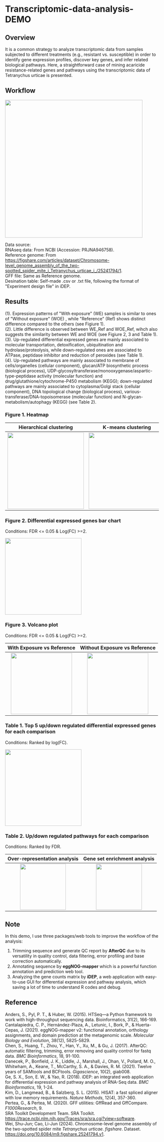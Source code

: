 # Transcriptomic-data-analysis-DEMO
## Overview
It is a common strategy to analyze transcriptomic data from samples subjected to different treatments (e.g., resistant vs. susceptible) in order to identify gene expression profiles, discover key genes, and infer related biological pathways. Here, a straightforward case of mining acaricide resistance-related genes and pathways using the transcriptomic data of Tetranychus urticae is presented.

## Workflow
<img src="https://github.com/TK-CamBaz/Transcriptomic-data-analysis-DEMO/blob/main/FigureTable/flowchart.png" width="450">

Data source:  
RNAseq data: From NCBI (Accession: PRJNA946758).  
Reference genome: From https://figshare.com/articles/dataset/Chromosome-level_genome_assembly_of_the_two-spotted_spider_mite_i_Tetranychus_urticae_i_/25241794/1.  
GFF file: Same as Reference genome.  
Desination table: Self-made .csv or .txt file, following the format of "Experiment design file" in iDEP.

## Results
(1). Expression patterns of "With exposure" (WE) samples is similar to ones of "Without exposure" (WOE) , while "Reference" (Ref) shows distinct difference compared to the others (see Figiure 1).  
(2). Little difference is observed between WE_Ref and WOE_Ref, wihch also suggests the similarity between WE and WOE (see Figiure 2, 3 and Table 1).  
(3). Up-regulated differential expressed genes are mainly associated to molecular transportation, detoxification, ubiquitination and hydrolase/proteolysis, while down-regulated ones are associated to ATPase, peptidase inhibitor and reduction of peroxides (see Table 1).  
(4). Up-regulated pathways are mainly associated to membrane of cells/organelles (cellular component), glucan/ATP biosynthetic process (biological process), UDP-glycosyltransferase/monooxygenase/aspartic-type-peptidase activity (molecular function) and drug/glutathione/cytochrome-P450 metabolism (KEGG); down-regulated pathways are mainly associated to cytoplasma/Golgi stack  (cellular component), DNA topological change (biological process), various-transferase/DNA-topoisomerase (molecular function) and N-glycan-metabolism/autophagy (KEGG) (see Table 2).  

### Figure 1. Heatmap
Hierarchical clustering    |  K-means clustering
:-------------------------:|:-------------------------:
<img src="https://github.com/TK-CamBaz/Transcriptomic-data-analysis-DEMO/blob/main/FigureTable/heatmap_H.png"  height=250>|<img src="https://github.com/TK-CamBaz/Transcriptomic-data-analysis-DEMO/blob/main/FigureTable/heatmap_K.png" height=250>

### Figure 2. Differential expressed genes bar chart
Conditions: FDR <= 0.05 & Log(FC) >=2.  

<img src="https://github.com/TK-CamBaz/Transcriptomic-data-analysis-DEMO/blob/main/FigureTable/sig_gene_stats.png"  height=250>

### Figure 3. Volcano plot
Conditions: FDR <= 0.05 & Log(FC) >=2.  

With Exposure vs Reference  |  Without Exposure vs Reference
:-------------------------:|:-------------------------:
<img src="https://github.com/TK-CamBaz/Transcriptomic-data-analysis-DEMO/blob/main/FigureTable/volcano_plot_we_ref.png" height=200>|<img src="https://github.com/TK-CamBaz/Transcriptomic-data-analysis-DEMO/blob/main/FigureTable/volcano_plot_woe_ref.png" height=200>

### Table 1. Top 5 up/down regulated differential expressed genes for each comparison
Conditions: Ranked by log(FC).  

<img src="https://github.com/TK-CamBaz/Transcriptomic-data-analysis-DEMO/blob/main/FigureTable/top5function_for_updown.png" height=250>

### Table 2. Up/down regulated pathways for each comparison
Conditions: Ranked by FDR.

Over-representation analysis    |  Gene set enrichment analysis
:-------------------------:|:-------------------------:
<img src="https://github.com/TK-CamBaz/Transcriptomic-data-analysis-DEMO/blob/main/FigureTable/pathway_ora.png" height=150>|<img src="https://github.com/TK-CamBaz/Transcriptomic-data-analysis-DEMO/blob/main/FigureTable/pathway_gesa.png" height=150>

## Note
In this demo, I use three packages/web tools to improve the workflow of the analysis: 
1. Trimming sequence and generate QC report by **AfterQC** due to its versatility in quality control,
 data filtering, error profiling and base correction automatically. 
2. Annotating sequence by **eggNOG-mapper** which is a powerful function annotation and prediction web tool. 
3. Analyzing the gene counts matrix by **iDEP**, a web application with easy-to-use GUI for differential expression and pathway analysis, which saving a lot of time to understand R codes and debug.

## Reference
Anders, S., Pyl, P. T., & Huber, W. (2015). HTSeq—a Python framework to work with high-throughput sequencing data. Bioinformatics, 31(2), 166-169.  
Cantalapiedra, C. P., Hernández-Plaza, A., Letunic, I., Bork, P., & Huerta-Cepas, J. (2021). eggNOG-mapper v2: functional annotation, orthology assignments, and domain prediction at the metagenomic scale. _Molecular Biology and Evolution_, 38(12), 5825-5829.  
Chen, S., Huang, T., Zhou, Y., Han, Y., Xu, M., & Gu, J. (2017). AfterQC: automatic filtering, trimming, error removing and quality control for fastq data. _BMC Bioinformatics_, 18, 91-100.  
Danecek, P., Bonfield, J. K., Liddle, J., Marshall, J., Ohan, V., Pollard, M. O., Whitwham, A., Keane, T., McCarthy, S. A., & Davies, R. M. (2021). Twelve years of SAMtools and BCFtools. _Gigascience_, 10(2), giab008.  
Ge, S. X., Son, E. W., & Yao, R. (2018). iDEP: an integrated web application for differential expression and pathway analysis of RNA-Seq data. _BMC Bioinformatics_, 19, 1-24.  
Kim, D., Langmead, B., & Salzberg, S. L. (2015). HISAT: a fast spliced aligner with low memory requirements. _Nature Methods_, 12(4), 357-360.  
Pertea, G., & Pertea, M. (2020). GFF utilities: GffRead and GffCompare. _F1000Research_, 9.  
SRA Toolkit Development Team. SRA Toolkit. https://trace.ncbi.nlm.nih.gov/Traces/sra/sra.cgi?view=software.  
Wei, Shu-Jun; Cao, Li-Jun (2024). Chromosome-level genome assembly of the two-spotted spider mite _Tetranychus urticae_. _figshare_. Dataset. https://doi.org/10.6084/m9.figshare.25241794.v1.  
